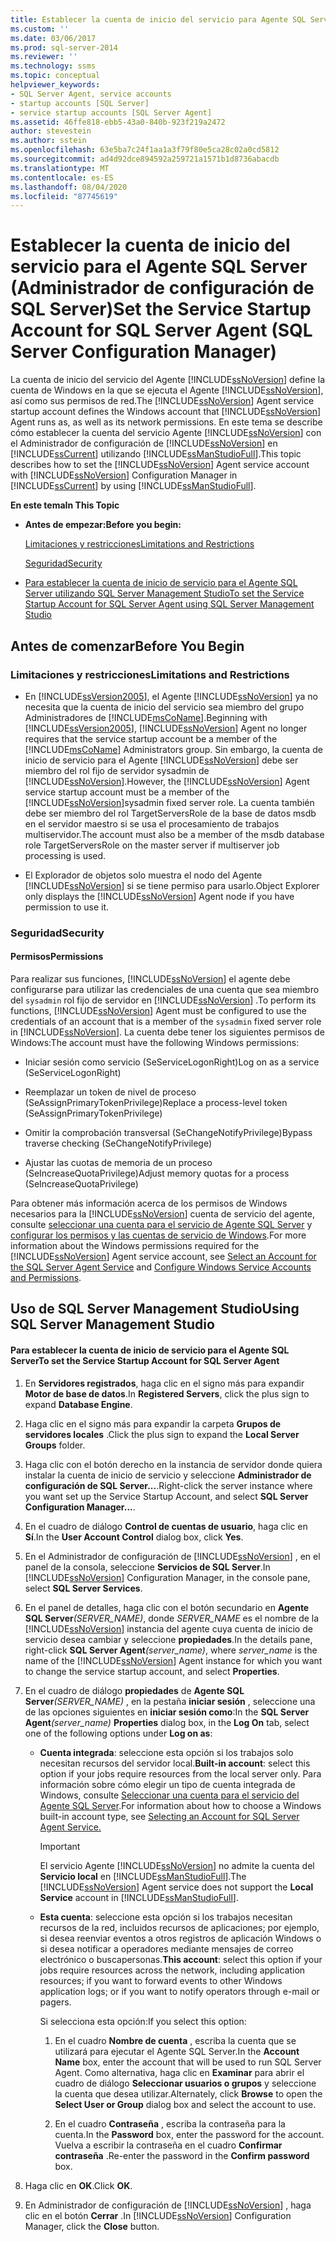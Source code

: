 ```yaml
---
title: Establecer la cuenta de inicio del servicio para Agente SQL Server (Administrador de configuración de SQL Server) | Microsoft Docs
ms.custom: ''
ms.date: 03/06/2017
ms.prod: sql-server-2014
ms.reviewer: ''
ms.technology: ssms
ms.topic: conceptual
helpviewer_keywords:
- SQL Server Agent, service accounts
- startup accounts [SQL Server]
- service startup accounts [SQL Server Agent]
ms.assetid: 46ffe818-ebb5-43a0-840b-923f219a2472
author: stevestein
ms.author: sstein
ms.openlocfilehash: 63e5ba7c24f1aa1a3f79f80e5ca28c02a0cd5812
ms.sourcegitcommit: ad4d92dce894592a259721a1571b1d8736abacdb
ms.translationtype: MT
ms.contentlocale: es-ES
ms.lasthandoff: 08/04/2020
ms.locfileid: "87745619"
---
```

# <a name="set-the-service-startup-account-for-sql-server-agent-sql-server-configuration-manager"></a><span data-ttu-id="1306d-102">Establecer la cuenta de inicio del servicio para el Agente SQL Server (Administrador de configuración de SQL Server)</span><span class="sxs-lookup"><span data-stu-id="1306d-102">Set the Service Startup Account for SQL Server Agent (SQL Server Configuration Manager)</span></span>
  <span data-ttu-id="1306d-103">La cuenta de inicio del servicio del Agente [!INCLUDE[ssNoVersion](../../includes/ssnoversion-md.md)] define la cuenta de Windows en la que se ejecuta el Agente [!INCLUDE[ssNoVersion](../../includes/ssnoversion-md.md)], así como sus permisos de red.</span><span class="sxs-lookup"><span data-stu-id="1306d-103">The [!INCLUDE[ssNoVersion](../../includes/ssnoversion-md.md)] Agent service startup account defines the Windows account that [!INCLUDE[ssNoVersion](../../includes/ssnoversion-md.md)] Agent runs as, as well as its network permissions.</span></span> <span data-ttu-id="1306d-104">En este tema se describe cómo establecer la cuenta del servicio Agente [!INCLUDE[ssNoVersion](../../includes/ssnoversion-md.md)] con el Administrador de configuración de [!INCLUDE[ssNoVersion](../../includes/ssnoversion-md.md)] en [!INCLUDE[ssCurrent](../../includes/sscurrent-md.md)] utilizando [!INCLUDE[ssManStudioFull](../../includes/ssmanstudiofull-md.md)].</span><span class="sxs-lookup"><span data-stu-id="1306d-104">This topic describes how to set the [!INCLUDE[ssNoVersion](../../includes/ssnoversion-md.md)] Agent service account with [!INCLUDE[ssNoVersion](../../includes/ssnoversion-md.md)] Configuration Manager in [!INCLUDE[ssCurrent](../../includes/sscurrent-md.md)] by using [!INCLUDE[ssManStudioFull](../../includes/ssmanstudiofull-md.md)].</span></span>  
  
 <span data-ttu-id="1306d-105">**En este tema**</span><span class="sxs-lookup"><span data-stu-id="1306d-105">**In This Topic**</span></span>  
  
-   <span data-ttu-id="1306d-106">**Antes de empezar:**</span><span class="sxs-lookup"><span data-stu-id="1306d-106">**Before you begin:**</span></span>  
  
     [<span data-ttu-id="1306d-107">Limitaciones y restricciones</span><span class="sxs-lookup"><span data-stu-id="1306d-107">Limitations and Restrictions</span></span>](#Restrictions)  
  
     [<span data-ttu-id="1306d-108">Seguridad</span><span class="sxs-lookup"><span data-stu-id="1306d-108">Security</span></span>](#Security)  
  
-   [<span data-ttu-id="1306d-109">Para establecer la cuenta de inicio de servicio para el Agente SQL Server utilizando SQL Server Management Studio</span><span class="sxs-lookup"><span data-stu-id="1306d-109">To set the Service Startup Account for SQL Server Agent using SQL Server Management Studio</span></span>](#SSMSProcedure)  
  
##  <a name="before-you-begin"></a><a name="BeforeYouBegin"></a> <span data-ttu-id="1306d-110">Antes de comenzar</span><span class="sxs-lookup"><span data-stu-id="1306d-110">Before You Begin</span></span>  
  
###  <a name="limitations-and-restrictions"></a><a name="Restrictions"></a> <span data-ttu-id="1306d-111">Limitaciones y restricciones</span><span class="sxs-lookup"><span data-stu-id="1306d-111">Limitations and Restrictions</span></span>  
  
-   <span data-ttu-id="1306d-112">En [!INCLUDE[ssVersion2005](../../includes/ssversion2005-md.md)], el Agente [!INCLUDE[ssNoVersion](../../includes/ssnoversion-md.md)] ya no necesita que la cuenta de inicio del servicio sea miembro del grupo Administradores de [!INCLUDE[msCoName](../../includes/msconame-md.md)].</span><span class="sxs-lookup"><span data-stu-id="1306d-112">Beginning with [!INCLUDE[ssVersion2005](../../includes/ssversion2005-md.md)], [!INCLUDE[ssNoVersion](../../includes/ssnoversion-md.md)] Agent no longer requires that the service startup account be a member of the [!INCLUDE[msCoName](../../includes/msconame-md.md)] Administrators group.</span></span> <span data-ttu-id="1306d-113">Sin embargo, la cuenta de inicio de servicio para el Agente [!INCLUDE[ssNoVersion](../../includes/ssnoversion-md.md)] debe ser miembro del rol fijo de servidor sysadmin de [!INCLUDE[ssNoVersion](../../includes/ssnoversion-md.md)].</span><span class="sxs-lookup"><span data-stu-id="1306d-113">However, the [!INCLUDE[ssNoVersion](../../includes/ssnoversion-md.md)] Agent service startup account must be a member of the [!INCLUDE[ssNoVersion](../../includes/ssnoversion-md.md)]sysadmin fixed server role.</span></span> <span data-ttu-id="1306d-114">La cuenta también debe ser miembro del rol TargetServersRole de la base de datos msdb en el servidor maestro si se usa el procesamiento de trabajos multiservidor.</span><span class="sxs-lookup"><span data-stu-id="1306d-114">The account must also be a member of the msdb database role TargetServersRole on the master server if multiserver job processing is used.</span></span>  
  
-   <span data-ttu-id="1306d-115">El Explorador de objetos solo muestra el nodo del Agente [!INCLUDE[ssNoVersion](../../includes/ssnoversion-md.md)] si se tiene permiso para usarlo.</span><span class="sxs-lookup"><span data-stu-id="1306d-115">Object Explorer only displays the [!INCLUDE[ssNoVersion](../../includes/ssnoversion-md.md)] Agent node if you have permission to use it.</span></span>  
  
###  <a name="security"></a><a name="Security"></a> <span data-ttu-id="1306d-116">Seguridad</span><span class="sxs-lookup"><span data-stu-id="1306d-116">Security</span></span>  
  
####  <a name="permissions"></a><a name="Permissions"></a> <span data-ttu-id="1306d-117">Permisos</span><span class="sxs-lookup"><span data-stu-id="1306d-117">Permissions</span></span>  
 <span data-ttu-id="1306d-118">Para realizar sus funciones, [!INCLUDE[ssNoVersion](../../includes/ssnoversion-md.md)] el agente debe configurarse para utilizar las credenciales de una cuenta que sea miembro del `sysadmin` rol fijo de servidor en [!INCLUDE[ssNoVersion](../../includes/ssnoversion-md.md)] .</span><span class="sxs-lookup"><span data-stu-id="1306d-118">To perform its functions, [!INCLUDE[ssNoVersion](../../includes/ssnoversion-md.md)] Agent must be configured to use the credentials of an account that is a member of the `sysadmin` fixed server role in [!INCLUDE[ssNoVersion](../../includes/ssnoversion-md.md)].</span></span> <span data-ttu-id="1306d-119">La cuenta debe tener los siguientes permisos de Windows:</span><span class="sxs-lookup"><span data-stu-id="1306d-119">The account must have the following Windows permissions:</span></span>  
  
-   <span data-ttu-id="1306d-120">Iniciar sesión como servicio (SeServiceLogonRight)</span><span class="sxs-lookup"><span data-stu-id="1306d-120">Log on as a service (SeServiceLogonRight)</span></span>  
  
-   <span data-ttu-id="1306d-121">Reemplazar un token de nivel de proceso (SeAssignPrimaryTokenPrivilege)</span><span class="sxs-lookup"><span data-stu-id="1306d-121">Replace a process-level token (SeAssignPrimaryTokenPrivilege)</span></span>  
  
-   <span data-ttu-id="1306d-122">Omitir la comprobación transversal (SeChangeNotifyPrivilege)</span><span class="sxs-lookup"><span data-stu-id="1306d-122">Bypass traverse checking (SeChangeNotifyPrivilege)</span></span>  
  
-   <span data-ttu-id="1306d-123">Ajustar las cuotas de memoria de un proceso (SeIncreaseQuotaPrivilege)</span><span class="sxs-lookup"><span data-stu-id="1306d-123">Adjust memory quotas for a process (SeIncreaseQuotaPrivilege)</span></span>  
  
 <span data-ttu-id="1306d-124">Para obtener más información acerca de los permisos de Windows necesarios para la [!INCLUDE[ssNoVersion](../../includes/ssnoversion-md.md)] cuenta de servicio del agente, consulte [seleccionar una cuenta para el servicio de Agente SQL Server](select-an-account-for-the-sql-server-agent-service.md) y [configurar los permisos y las cuentas de servicio de Windows](../../database-engine/configure-windows/configure-windows-service-accounts-and-permissions.md).</span><span class="sxs-lookup"><span data-stu-id="1306d-124">For more information about the Windows permissions required for the [!INCLUDE[ssNoVersion](../../includes/ssnoversion-md.md)] Agent service account, see [Select an Account for the SQL Server Agent Service](select-an-account-for-the-sql-server-agent-service.md) and [Configure Windows Service Accounts and Permissions](../../database-engine/configure-windows/configure-windows-service-accounts-and-permissions.md).</span></span>  
  
##  <a name="using-sql-server-management-studio"></a><a name="SSMSProcedure"></a> <span data-ttu-id="1306d-125">Uso de SQL Server Management Studio</span><span class="sxs-lookup"><span data-stu-id="1306d-125">Using SQL Server Management Studio</span></span>  
  
#### <a name="to-set-the-service-startup-account-for-sql-server-agent"></a><span data-ttu-id="1306d-126">Para establecer la cuenta de inicio de servicio para el Agente SQL Server</span><span class="sxs-lookup"><span data-stu-id="1306d-126">To set the Service Startup Account for SQL Server Agent</span></span>  
  
1.  <span data-ttu-id="1306d-127">En **Servidores registrados**, haga clic en el signo más para expandir **Motor de base de datos**.</span><span class="sxs-lookup"><span data-stu-id="1306d-127">In **Registered Servers**, click the plus sign to expand **Database Engine**.</span></span>  
  
2.  <span data-ttu-id="1306d-128">Haga clic en el signo más para expandir la carpeta **Grupos de servidores locales** .</span><span class="sxs-lookup"><span data-stu-id="1306d-128">Click the plus sign to expand the **Local Server Groups** folder.</span></span>  
  
3.  <span data-ttu-id="1306d-129">Haga clic con el botón derecho en la instancia de servidor donde quiera instalar la cuenta de inicio de servicio y seleccione **Administrador de configuración de SQL Server...**.</span><span class="sxs-lookup"><span data-stu-id="1306d-129">Right-click the server instance where you want set up the Service Startup Account, and select **SQL Server Configuration Manager...**.</span></span>  
  
4.  <span data-ttu-id="1306d-130">En el cuadro de diálogo **Control de cuentas de usuario**, haga clic en **Sí**.</span><span class="sxs-lookup"><span data-stu-id="1306d-130">In the **User Account Control** dialog box, click **Yes**.</span></span>  
  
5.  <span data-ttu-id="1306d-131">En el Administrador de configuración de [!INCLUDE[ssNoVersion](../../includes/ssnoversion-md.md)] , en el panel de la consola, seleccione **Servicios de SQL Server**.</span><span class="sxs-lookup"><span data-stu-id="1306d-131">In [!INCLUDE[ssNoVersion](../../includes/ssnoversion-md.md)] Configuration Manager, in the console pane, select **SQL Server Services**.</span></span>  
  
6.  <span data-ttu-id="1306d-132">En el panel de detalles, haga clic con el botón secundario en **Agente SQL Server**_(SERVER_NAME)_, donde *SERVER_NAME* es el nombre de la [!INCLUDE[ssNoVersion](../../includes/ssnoversion-md.md)] instancia del agente cuya cuenta de inicio de servicio desea cambiar y seleccione **propiedades**.</span><span class="sxs-lookup"><span data-stu-id="1306d-132">In the details pane, right-click **SQL Server Agent**_(server_name)_, where *server_name* is the name of the [!INCLUDE[ssNoVersion](../../includes/ssnoversion-md.md)] Agent instance for which you want to change the service startup account, and select **Properties**.</span></span>  
  
7.  <span data-ttu-id="1306d-133">En el cuadro de diálogo **propiedades** de **Agente SQL Server**_(SERVER_NAME)_ , en la pestaña **iniciar sesión** , seleccione una de las opciones siguientes en **iniciar sesión como**:</span><span class="sxs-lookup"><span data-stu-id="1306d-133">In the **SQL Server Agent**_(server_name)_ **Properties** dialog box, in the **Log On** tab, select one of the following options under **Log on as**:</span></span>  
  
    -   <span data-ttu-id="1306d-134">**Cuenta integrada**: seleccione esta opción si los trabajos solo necesitan recursos del servidor local.</span><span class="sxs-lookup"><span data-stu-id="1306d-134">**Built-in account**: select this option if your jobs require resources from the local server only.</span></span> <span data-ttu-id="1306d-135">Para información sobre cómo elegir un tipo de cuenta integrada de Windows, consulte [Seleccionar una cuenta para el servicio del Agente SQL Server](https://msdn.microsoft.com/library/ms191543.aspx).</span><span class="sxs-lookup"><span data-stu-id="1306d-135">For information about how to choose a Windows built-in account type, see [Selecting an Account for SQL Server Agent Service.](https://msdn.microsoft.com/library/ms191543.aspx)</span></span>  
  
        > [!IMPORTANT]  
        >  <span data-ttu-id="1306d-136"> El servicio Agente [!INCLUDE[ssNoVersion](../../includes/ssnoversion-md.md)] no admite la cuenta del **Servicio local** en [!INCLUDE[ssManStudioFull](../../includes/ssmanstudiofull-md.md)].</span><span class="sxs-lookup"><span data-stu-id="1306d-136">The [!INCLUDE[ssNoVersion](../../includes/ssnoversion-md.md)] Agent service does not support the **Local Service** account in [!INCLUDE[ssManStudioFull](../../includes/ssmanstudiofull-md.md)].</span></span>  
  
    -   <span data-ttu-id="1306d-137">**Esta cuenta**: seleccione esta opción si los trabajos necesitan recursos de la red, incluidos recursos de aplicaciones; por ejemplo, si desea reenviar eventos a otros registros de aplicación Windows o si desea notificar a operadores mediante mensajes de correo electrónico o buscapersonas.</span><span class="sxs-lookup"><span data-stu-id="1306d-137">**This account**: select this option if your jobs require resources across the network, including application resources; if you want to forward events to other Windows application logs; or if you want to notify operators through e-mail or pagers.</span></span>  
  
         <span data-ttu-id="1306d-138">Si selecciona esta opción:</span><span class="sxs-lookup"><span data-stu-id="1306d-138">If you select this option:</span></span>  
  
        1.  <span data-ttu-id="1306d-139">En el cuadro **Nombre de cuenta** , escriba la cuenta que se utilizará para ejecutar el Agente SQL Server.</span><span class="sxs-lookup"><span data-stu-id="1306d-139">In the **Account Name** box, enter the account that will be used to run SQL Server Agent.</span></span> <span data-ttu-id="1306d-140">Como alternativa, haga clic en **Examinar** para abrir el cuadro de diálogo **Seleccionar usuarios o grupos** y seleccione la cuenta que desea utilizar.</span><span class="sxs-lookup"><span data-stu-id="1306d-140">Alternately, click **Browse** to open the **Select User or Group** dialog box and select the account to use.</span></span>  
  
        2.  <span data-ttu-id="1306d-141">En el cuadro **Contraseña** , escriba la contraseña para la cuenta.</span><span class="sxs-lookup"><span data-stu-id="1306d-141">In the **Password** box, enter the password for the account.</span></span> <span data-ttu-id="1306d-142">Vuelva a escribir la contraseña en el cuadro **Confirmar contraseña** .</span><span class="sxs-lookup"><span data-stu-id="1306d-142">Re-enter the password in the **Confirm password** box.</span></span>  
  
8.  <span data-ttu-id="1306d-143">Haga clic en **OK**.</span><span class="sxs-lookup"><span data-stu-id="1306d-143">Click **OK**.</span></span>  
  
9. <span data-ttu-id="1306d-144">En Administrador de configuración de [!INCLUDE[ssNoVersion](../../includes/ssnoversion-md.md)] , haga clic en el botón **Cerrar** .</span><span class="sxs-lookup"><span data-stu-id="1306d-144">In [!INCLUDE[ssNoVersion](../../includes/ssnoversion-md.md)] Configuration Manager, click the **Close** button.</span></span>  
  
  
